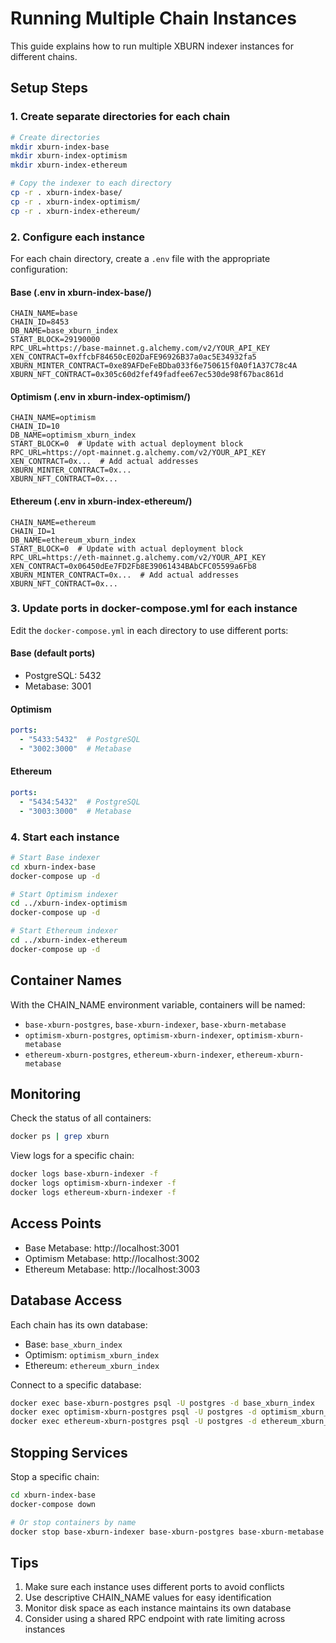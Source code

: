 # Running Multiple Chain Instances

This guide explains how to run multiple XBURN indexer instances for different chains.

## Setup Steps

### 1. Create separate directories for each chain

```bash
# Create directories
mkdir xburn-index-base
mkdir xburn-index-optimism
mkdir xburn-index-ethereum

# Copy the indexer to each directory
cp -r . xburn-index-base/
cp -r . xburn-index-optimism/
cp -r . xburn-index-ethereum/
```

### 2. Configure each instance

For each chain directory, create a `.env` file with the appropriate configuration:

#### Base (.env in xburn-index-base/)
```env
CHAIN_NAME=base
CHAIN_ID=8453
DB_NAME=base_xburn_index
START_BLOCK=29190000
RPC_URL=https://base-mainnet.g.alchemy.com/v2/YOUR_API_KEY
XEN_CONTRACT=0xffcbF84650cE02DaFE96926B37a0ac5E34932fa5
XBURN_MINTER_CONTRACT=0xe89AFDeFeBDba033f6e750615f0A0f1A37C78c4A
XBURN_NFT_CONTRACT=0x305c60d2fef49fadfee67ec530de98f67bac861d
```

#### Optimism (.env in xburn-index-optimism/)
```env
CHAIN_NAME=optimism
CHAIN_ID=10
DB_NAME=optimism_xburn_index
START_BLOCK=0  # Update with actual deployment block
RPC_URL=https://opt-mainnet.g.alchemy.com/v2/YOUR_API_KEY
XEN_CONTRACT=0x...  # Add actual addresses
XBURN_MINTER_CONTRACT=0x...
XBURN_NFT_CONTRACT=0x...
```

#### Ethereum (.env in xburn-index-ethereum/)
```env
CHAIN_NAME=ethereum
CHAIN_ID=1
DB_NAME=ethereum_xburn_index
START_BLOCK=0  # Update with actual deployment block
RPC_URL=https://eth-mainnet.g.alchemy.com/v2/YOUR_API_KEY
XEN_CONTRACT=0x06450dEe7FD2Fb8E39061434BAbCFC05599a6Fb8
XBURN_MINTER_CONTRACT=0x...  # Add actual addresses
XBURN_NFT_CONTRACT=0x...
```

### 3. Update ports in docker-compose.yml for each instance

Edit the `docker-compose.yml` in each directory to use different ports:

#### Base (default ports)
- PostgreSQL: 5432
- Metabase: 3001

#### Optimism
```yaml
ports:
  - "5433:5432"  # PostgreSQL
  - "3002:3000"  # Metabase
```

#### Ethereum
```yaml
ports:
  - "5434:5432"  # PostgreSQL
  - "3003:3000"  # Metabase
```

### 4. Start each instance

```bash
# Start Base indexer
cd xburn-index-base
docker-compose up -d

# Start Optimism indexer
cd ../xburn-index-optimism
docker-compose up -d

# Start Ethereum indexer
cd ../xburn-index-ethereum
docker-compose up -d
```

## Container Names

With the CHAIN_NAME environment variable, containers will be named:
- `base-xburn-postgres`, `base-xburn-indexer`, `base-xburn-metabase`
- `optimism-xburn-postgres`, `optimism-xburn-indexer`, `optimism-xburn-metabase`
- `ethereum-xburn-postgres`, `ethereum-xburn-indexer`, `ethereum-xburn-metabase`

## Monitoring

Check the status of all containers:
```bash
docker ps | grep xburn
```

View logs for a specific chain:
```bash
docker logs base-xburn-indexer -f
docker logs optimism-xburn-indexer -f
docker logs ethereum-xburn-indexer -f
```

## Access Points

- Base Metabase: http://localhost:3001
- Optimism Metabase: http://localhost:3002
- Ethereum Metabase: http://localhost:3003

## Database Access

Each chain has its own database:
- Base: `base_xburn_index`
- Optimism: `optimism_xburn_index`
- Ethereum: `ethereum_xburn_index`

Connect to a specific database:
```bash
docker exec base-xburn-postgres psql -U postgres -d base_xburn_index
docker exec optimism-xburn-postgres psql -U postgres -d optimism_xburn_index
docker exec ethereum-xburn-postgres psql -U postgres -d ethereum_xburn_index
```

## Stopping Services

Stop a specific chain:
```bash
cd xburn-index-base
docker-compose down

# Or stop containers by name
docker stop base-xburn-indexer base-xburn-postgres base-xburn-metabase
```

## Tips

1. Make sure each instance uses different ports to avoid conflicts
2. Use descriptive CHAIN_NAME values for easy identification
3. Monitor disk space as each instance maintains its own database
4. Consider using a shared RPC endpoint with rate limiting across instances 